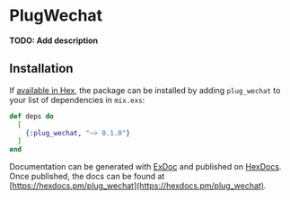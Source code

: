 # PlugWechat

**TODO: Add description**

## Installation

If [available in Hex](https://hex.pm/docs/publish), the package can be installed
by adding `plug_wechat` to your list of dependencies in `mix.exs`:

```elixir
def deps do
  [
    {:plug_wechat, "~> 0.1.0"}
  ]
end
```

Documentation can be generated with [ExDoc](https://github.com/elixir-lang/ex_doc)
and published on [HexDocs](https://hexdocs.pm). Once published, the docs can
be found at [https://hexdocs.pm/plug_wechat](https://hexdocs.pm/plug_wechat).

